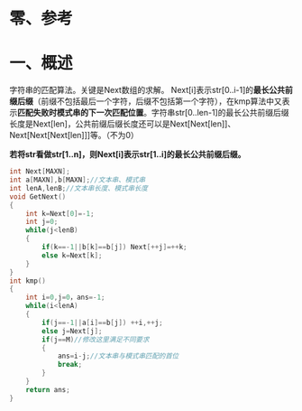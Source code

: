 # 零、参考



# 一、概述

字符串的匹配算法。关键是Next数组的求解。
Next[i]表示str[0..i-1]的**最长公共前缀后缀**（前缀不包括最后一个字符，后缀不包括第一个字符），在kmp算法中又表示**匹配失败时模式串的下一次匹配位置**。字符串str[0..len-1]的最长公共前缀后缀长度是Next[len]，公共前缀后缀长度还可以是Next[Next[len]]、Next[Next[Next[len]]]等。（不为0）

**若将str看做str[1..n]，则Next[i]表示str[1..i]的最长公共前缀后缀。**

```C++
int Next[MAXN];
int a[MAXN],b[MAXN];//文本串、模式串
int lenA,lenB;//文本串长度、模式串长度
void GetNext()
{
    int k=Next[0]=-1;
    int j=0;
    while(j<lenB)
    {
        if(k==-1||b[k]==b[j]) Next[++j]=++k;
        else k=Next[k];
	}
}
int kmp()
{
	int i=0,j=0，ans=-1;
	while(i<lenA)
	{
		if(j==-1||a[i]==b[j]) ++i,++j;
		else j=Next[j];
		if(j==M)//修改这里满足不同要求
		{
			ans=i-j;//文本串与模式串匹配的首位
			break;
		}
	}
	return ans;
}
```

